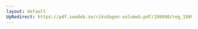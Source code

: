 ```yaml
---
layout: default
UpRedirect: https://pdf.swedeb.se/riksdagen-volumeG-pdf/198990/reg_198990__reg_01/reg_198990__reg_01_0058.pdf
---
```

